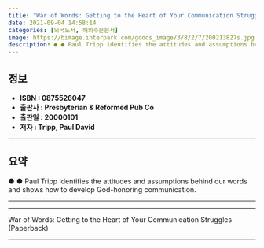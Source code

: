 ```yaml
---
title: "War of Words: Getting to the Heart of Your Communication Struggles (Paperback)"
date: 2021-09-04 14:58:14
categories: [외국도서, 해외주문원서]
image: https://bimage.interpark.com/goods_image/3/8/2/7/200213827s.jpg
description: ● ● Paul Tripp identifies the attitudes and assumptions behind our words and shows how to develop God-honoring communication.
---
```


## **정보**

- **ISBN : 0875526047**
- **출판사 : Presbyterian & Reformed Pub Co**
- **출판일 : 20000101**
- **저자 : Tripp, Paul David**

------



## **요약**

●  ●  Paul Tripp identifies the attitudes and assumptions behind our words and shows how to develop God-honoring communication.

------



------


War of Words: Getting to the Heart of Your Communication Struggles (Paperback) 

------


